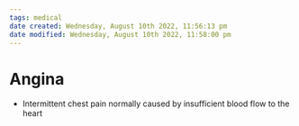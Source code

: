 ```yaml
---
tags: medical
date created: Wednesday, August 10th 2022, 11:56:13 pm
date modified: Wednesday, August 10th 2022, 11:58:00 pm
---
```


# Angina
- Intermittent chest pain normally caused by insufficient blood flow to the heart

